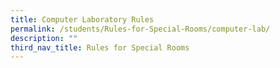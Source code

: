 ```yaml
---
title: Computer Laboratory Rules
permalink: /students/Rules-for-Special-Rooms/computer-lab/
description: ""
third_nav_title: Rules for Special Rooms
---
```

